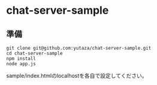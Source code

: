 # chat-server-sample

## 準備
```
git clone git@github.com:yutaza/chat-server-sample.git
cd chat-server-sample
npm install
node app.js
```

sample/index.htmlのlocalhostを各自で設定してください。
